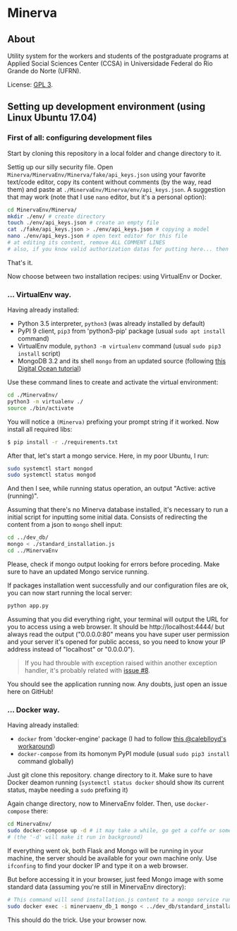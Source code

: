 # Minerva

## About

Utility system for the workers and students of the postgraduate programs at Applied Social 
Sciences Center (CCSA) in Universidade Federal do Rio Grande do Norte (UFRN).

License: [GPL 3](./LICENSE).

## Setting up development environment (using Linux Ubuntu 17.04)
### First of all: configuring development files

Start by cloning this repository in a local folder and change directory to it.

Settig up our silly security file. Open ```Minerva/MinervaEnv/Minerva/fake/api_keys.json``` using your 
favorite text/code editor, copy its content without comments (by the way, read them) 
and paste at ```./MinervaEnv/Minerva/env/api_keys.json```.
A suggestion that may work (note that I use ```nano``` editor, but it's a personal option):

```sh
cd MinervaEnv/Minerva/
mkdir ./env/ # create directory
touch ./env/api_keys.json # create an empty file
cat ./fake/api_keys.json > ./env/api_keys.json # copying a model 
nano ./env/api_keys.json # open text editor for this file
# at editing its content, remove ALL COMMENT LINES
# also, if you know valid authorization datas for putting here... then do it!
```

That's it.

Now choose between two installation recipes: using VirtualEnv or Docker.

### ... VirtualEnv way.

Having already installed:
  - Python 3.5 interpreter, ```python3``` (was already installed by default)
  - PyPI 9 client, ```pip3``` from 'python3-pip' package (usual ```sudo apt install``` command)
  - VirtualEnv module, ```python3 -m virtualenv``` command (usual ```sudo pip3 install``` script)
  - MongoDB 3.2 and its shell ```mongo``` from an updated source (following [this Digital Ocean tutorial](https://www.digitalocean.com/community/tutorials/como-instalar-o-mongodb-no-ubuntu-16-04-pt))

Use these command lines to create and activate the virtual environment:

```sh
cd ./MinervaEnv/
python3 -m virtualenv ./
source ./bin/activate
```

You will notice a ```(Minerva)``` prefixing your prompt string if it worked.
Now install all required libs:

```sh
$ pip install -r ./requirements.txt
```

After that, let's start a mongo service. Here, in my poor Ubuntu, I run:

```sh
sudo systemctl start mongod
sudo systemctl status mongod
```

And then I see, while running status operation, an output "Active: active (running)".

Assuming that there's no Minerva database installed, it's necessary to run a initial script for inputting
some initial data.
Consists of redirecting the content from a json to ```mongo``` shell input:

```sh
cd ../dev_db/
mongo < ./standard_installation.js
cd ../MinervaEnv
```

Please, check if mongo output looking for errors before proceding. Make sure to have an updated
Mongo service running.

If packages installation went successfully and our configuration files are ok, you can
now start running the local server:

```sh
python app.py
```

Assuming that you did everything right, your terminal will output the URL for you to access using a web browser.
It should be http://localhost:4444/ but always read the output ("0.0.0.0:80" means you have super user
permission and your server it's opened for public access, so you need to know your IP address instead of "localhost" or "0.0.0.0").

> If you had throuble with exception raised within another exception handler, it's probably 
> related with [issue #8](https://github.com/Mazuh/PosGraduacao/issues/8).

You should see the application running now. Any doubts, just open an issue here on GitHub!

### ... Docker way.

Having already installed:
  - ```docker``` from 'docker-engine' package (I had to follow [this @caleblloyd's workaround](https://github.com/moby/moby/issues/32423))
  - ```docker-compose``` from its homonym PyPI module (usual ```sudo pip3 install``` command globally)

Just git clone this repository. change directory to it. Make sure to have Docker deamon running (```systemctl status docker``` should show its current status, maybe needing a ```sudo``` prefixing it)

Again change directory, now to MinervaEnv folder. Then, use ```docker-compose``` there:

```sh
cd MinervaEnv/
sudo docker-compose up -d # it may take a while, go get a coffe or something
# (the '-d' will make it run in background)
```

If everything went ok, both Flask and Mongo will be running in your machine, the server should be available
for your own machine only. Use ```ifconfing``` to find your docker IP and type it on a web browser.

But before accessing it in your browser, just feed Mongo image with some standard data
(assuming you're still in MinervaEnv directory):
```sh
# This command will send installation.js content to a mongo service running in minervaenv_db_1 container
sudo docker exec -i minervaenv_db_1 mongo < ../dev_db/standard_installation.js 
```

This should do the trick. Use your browser now.
